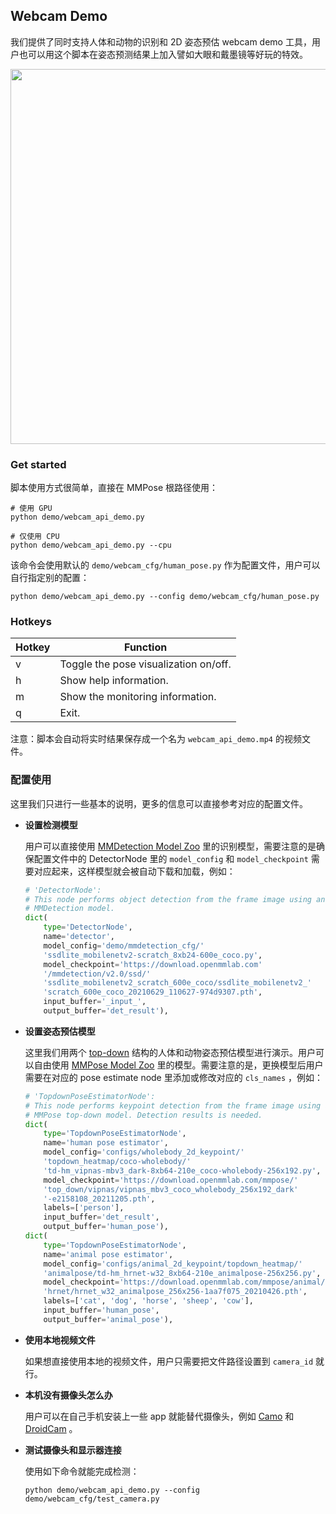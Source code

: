 ## Webcam Demo

我们提供了同时支持人体和动物的识别和 2D 姿态预估 webcam demo 工具，用户也可以用这个脚本在姿态预测结果上加入譬如大眼和戴墨镜等好玩的特效。

<div align="center">
    <img src="https://user-images.githubusercontent.com/15977946/124059525-ce20c580-da5d-11eb-8e4a-2d96cd31fe9f.gif" width="600px" alt><br>
</div>

### Get started

脚本使用方式很简单，直接在 MMPose 根路径使用：

```shell
# 使用 GPU
python demo/webcam_api_demo.py

# 仅使用 CPU
python demo/webcam_api_demo.py --cpu
```

该命令会使用默认的 `demo/webcam_cfg/human_pose.py` 作为配置文件，用户可以自行指定别的配置：

```shell
python demo/webcam_api_demo.py --config demo/webcam_cfg/human_pose.py
```

### Hotkeys

| Hotkey | Function                              |
| ------ | ------------------------------------- |
| v      | Toggle the pose visualization on/off. |
| h      | Show help information.                |
| m      | Show the monitoring information.      |
| q      | Exit.                                 |

注意：脚本会自动将实时结果保存成一个名为 `webcam_api_demo.mp4` 的视频文件。

### 配置使用

这里我们只进行一些基本的说明，更多的信息可以直接参考对应的配置文件。

- **设置检测模型**

  用户可以直接使用 [MMDetection Model Zoo](https://mmdetection.readthedocs.io/en/3.x/model_zoo.html) 里的识别模型，需要注意的是确保配置文件中的 DetectorNode 里的 `model_config` 和 `model_checkpoint` 需要对应起来，这样模型就会被自动下载和加载，例如：

  ```python
  # 'DetectorNode':
  # This node performs object detection from the frame image using an
  # MMDetection model.
  dict(
      type='DetectorNode',
      name='detector',
      model_config='demo/mmdetection_cfg/'
      'ssdlite_mobilenetv2-scratch_8xb24-600e_coco.py',
      model_checkpoint='https://download.openmmlab.com'
      '/mmdetection/v2.0/ssd/'
      'ssdlite_mobilenetv2_scratch_600e_coco/ssdlite_mobilenetv2_'
      'scratch_600e_coco_20210629_110627-974d9307.pth',
      input_buffer='_input_',
      output_buffer='det_result'),
  ```

- **设置姿态预估模型**

  这里我们用两个 [top-down](https://github.com/open-mmlab/mmpose/tree/latest/configs/body_2d_keypoint/topdown_heatmap) 结构的人体和动物姿态预估模型进行演示。用户可以自由使用 [MMPose Model Zoo](https://mmpose.readthedocs.io/zh_CN/latest/model_zoo/body_2d_keypoint.html) 里的模型。需要注意的是，更换模型后用户需要在对应的 pose estimate node 里添加或修改对应的 `cls_names` ，例如：

  ```python
  # 'TopdownPoseEstimatorNode':
  # This node performs keypoint detection from the frame image using an
  # MMPose top-down model. Detection results is needed.
  dict(
      type='TopdownPoseEstimatorNode',
      name='human pose estimator',
      model_config='configs/wholebody_2d_keypoint/'
      'topdown_heatmap/coco-wholebody/'
      'td-hm_vipnas-mbv3_dark-8xb64-210e_coco-wholebody-256x192.py',
      model_checkpoint='https://download.openmmlab.com/mmpose/'
      'top_down/vipnas/vipnas_mbv3_coco_wholebody_256x192_dark'
      '-e2158108_20211205.pth',
      labels=['person'],
      input_buffer='det_result',
      output_buffer='human_pose'),
  dict(
      type='TopdownPoseEstimatorNode',
      name='animal pose estimator',
      model_config='configs/animal_2d_keypoint/topdown_heatmap/'
      'animalpose/td-hm_hrnet-w32_8xb64-210e_animalpose-256x256.py',
      model_checkpoint='https://download.openmmlab.com/mmpose/animal/'
      'hrnet/hrnet_w32_animalpose_256x256-1aa7f075_20210426.pth',
      labels=['cat', 'dog', 'horse', 'sheep', 'cow'],
      input_buffer='human_pose',
      output_buffer='animal_pose'),
  ```

- **使用本地视频文件**

  如果想直接使用本地的视频文件，用户只需要把文件路径设置到 `camera_id` 就行。

- **本机没有摄像头怎么办**

  用户可以在自己手机安装上一些 app 就能替代摄像头，例如 [Camo](https://reincubate.com/camo/) 和 [DroidCam](https://www.dev47apps.com/) 。

- **测试摄像头和显示器连接**

  使用如下命令就能完成检测：

  ```shell
  python demo/webcam_api_demo.py --config demo/webcam_cfg/test_camera.py
  ```
